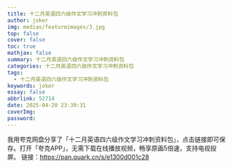 ```yaml
---
title: 十二月英语四六级作文学习冲刺资料包
author: joker
img: medias/featureimages/3.jpg
top: false
cover: false
toc: true
mathjax: false
summary: 十二月英语四六级作文学习冲刺资料包
categories: 十二月英语四六级作文学习冲刺资料包
tags:
  - 十二月英语四六级作文学习冲刺资料包
keywords: joker
essay: false
abbrlink: 52714
date: 2025-04-20 23:39:31
coverImg:
password:
---
```


我用夸克网盘分享了「十二月英语四六级作文学习冲刺资料包」，点击链接即可保存。打开「夸克APP」，无需下载在线播放视频，畅享原画5倍速，支持电视投屏。
链接：https://pan.quark.cn/s/e1300d001c28
